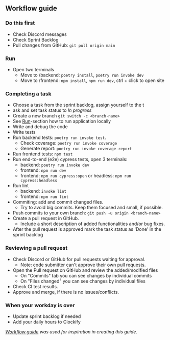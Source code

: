 ## Workflow guide


### Do this first
* Check Discord messages
* Check Sprint Backlog
* Pull changes from GitHub: `git pull origin main`
  
### Run
* Open two terminals
    * Move to /backend: `poetry install`, `poetry run invoke dev`
    * Move to /frontend: `npm install`, `npm run dev`,  ctrl + click to open site
  
### Completing a task
* Choose a task from the sprint backlog, assign yourself to the t
* ask and set task status to _In progress_
* Create a new branch `git switch -c <branch-name>`
* See [Run](#run)-section how to run application locally
* Write and debug the code
* Write tests
* Run backend tests: `poetry run invoke test`.
  * Check coverage: `poetry run invoke coverage`
  * Generate report: `poetry run invoke coverage-report`
* Run frontend tests: `npm test`
* Run end-to-end (e2e) cypress tests, open 3 terminals:
    - backend: `poetry run invoke dev`
    - frontend: `npm run dev`
    - frontend: `npm run cypress:open` or headless: `npm run cypress:headless`
* Run lint
    - backend: `invoke lint`
    - frontend: `npm run lint`
* Commiting: add and commit changed files.
  * Try to avoid big commits. Keep them focused and small, if possible.
* Push commits to your own branch: `git push -u origin <branch-name>`
* Create a pull request in GitHub.
  * Include a short description of added functionalities and/or bug fixes.
* After the pull request is approved mark the task status as 'Done' in the sprint backlog

### Reviewing a pull request
* Check Discord or GitHub for pull requests waiting for approval.
  * Note: code submitter can't approve their own pull requests.
* Open the Pull request on GitHub and review the added/modified files
  * On "Commits" tab you can see changes by individual commits
  * On "Files changed" you can see changes by individual files
* Check CI test results.
* Approve and merge, if there is no issues/conflicts. 

### When your workday is over
* Update sprint backlog if needed
* Add your daily hours to Clockify

*[Workflow guide](https://github.com/piryopt/pienryhmien-optimointi/blob/main/documentation/workflow_guide.md) was used for inspiration in creating this guide.*
